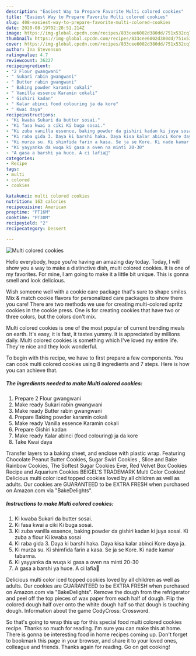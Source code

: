 ```yaml
---
description: "Easiest Way to Prepare Favorite Multi colored cookies"
title: "Easiest Way to Prepare Favorite Multi colored cookies"
slug: 408-easiest-way-to-prepare-favorite-multi-colored-cookies
date: 2020-08-19T02:28:51.214Z
image: https://img-global.cpcdn.com/recipes/833cee6002d380dd/751x532cq70/multi-colored-cookies-recipe-main-photo.jpg
thumbnail: https://img-global.cpcdn.com/recipes/833cee6002d380dd/751x532cq70/multi-colored-cookies-recipe-main-photo.jpg
cover: https://img-global.cpcdn.com/recipes/833cee6002d380dd/751x532cq70/multi-colored-cookies-recipe-main-photo.jpg
author: Ina Stevenson
ratingvalue: 4.7
reviewcount: 36227
recipeingredient:
- "2 Flour gwangwani"
- " Sukari rabin gwangwani"
- " Butter rabin gwangwani"
- " Baking powder karamin cokali"
- " Vanilla essence Karamin cokali"
- " Gishiri kadan"
- " Kalar abinci food colouring ja da kore"
- " Kwai daya"
recipeinstructions:
- "Ki kwaba Sukari da butter sosai."
- "Ki fasa kwai a ciki Ki buga sosai."
- "Ki zuba vanilla essence, baking powder da gishiri kadan ki juya sosai. Ki zuba a flour Ki kwaba sosai"
- "Ki raba gida 3. Daya ki barshi haka. Daya kisa kalar abinci Kore daya ja."
- "Ki murza su. Ki shimfida farin a kasa. Se ja se Kore. Ki nade kamar tabarma."
- "Ki yayyanka da wuqa ki gasa a oven na minti 20-30"
- "A gasa a barshi ya huce. A ci lafia💞"
categories:
- Recipe
tags:
- multi
- colored
- cookies

katakunci: multi colored cookies 
nutrition: 163 calories
recipecuisine: American
preptime: "PT16M"
cooktime: "PT30M"
recipeyield: "2"
recipecategory: Dessert

---
```



![Multi colored cookies](https://img-global.cpcdn.com/recipes/833cee6002d380dd/751x532cq70/multi-colored-cookies-recipe-main-photo.jpg)

Hello everybody, hope you're having an amazing day today. Today, I will show you a way to make a distinctive dish, multi colored cookies. It is one of my favorites. For mine, I am going to make it a little bit unique. This is gonna smell and look delicious.

Wish someone well with a cookie care package that&#39;s sure to shape smiles. Mix &amp; match cookie flavors for personalized care packages to show them you care! There are two methods we use for creating multi-colored spritz cookies in the cookie press. One is for creating cookies that have two or three colors, but the colors don&#39;t mix.

Multi colored cookies is one of the most popular of current trending meals on earth. It's easy, it is fast, it tastes yummy. It is appreciated by millions daily. Multi colored cookies is something which I've loved my entire life. They're nice and they look wonderful.


To begin with this recipe, we have to first prepare a few components. You can cook multi colored cookies using 8 ingredients and 7 steps. Here is how you can achieve that.

<!--inarticleads1-->

##### The ingredients needed to make Multi colored cookies:

1. Prepare 2 Flour gwangwani
1. Make ready  Sukari rabin gwangwani
1. Make ready  Butter rabin gwangwani
1. Prepare  Baking powder karamin cokali
1. Make ready  Vanilla essence Karamin cokali
1. Prepare  Gishiri kadan
1. Make ready  Kalar abinci (food colouring) ja da kore
1. Take  Kwai daya


Transfer layers to a baking sheet, and enclose with plastic wrap. Featuring Chocolate Peanut Butter Cookies, Sugar Swirl Cookies , Slice and Bake Rainbow Cookies, The Softest Sugar Cookies Ever, Red Velvet Box Cookies Recipe and Aquarium Cookies BEIGEL&#39;S TRADEMARK Multi Color Cookies! Delicious multi color iced topped cookies loved by all children as well as adults. Our cookies are GUARANTEED to be EXTRA FRESH when purchased on Amazon.com via &#34;BakeDelights&#34;. 

<!--inarticleads2-->

##### Instructions to make Multi colored cookies:

1. Ki kwaba Sukari da butter sosai.
1. Ki fasa kwai a ciki Ki buga sosai.
1. Ki zuba vanilla essence, baking powder da gishiri kadan ki juya sosai. Ki zuba a flour Ki kwaba sosai
1. Ki raba gida 3. Daya ki barshi haka. Daya kisa kalar abinci Kore daya ja.
1. Ki murza su. Ki shimfida farin a kasa. Se ja se Kore. Ki nade kamar tabarma.
1. Ki yayyanka da wuqa ki gasa a oven na minti 20-30
1. A gasa a barshi ya huce. A ci lafia💞


Delicious multi color iced topped cookies loved by all children as well as adults. Our cookies are GUARANTEED to be EXTRA FRESH when purchased on Amazon.com via &#34;BakeDelights&#34;. Remove the dough from the refrigerator and peel off the top pieces of wax paper from each half of dough. Flip the colored dough half over onto the white dough half so that dough is touching dough. Information about the game CodyCross: Crossword. 

So that's going to wrap this up for this special food multi colored cookies recipe. Thanks so much for reading. I'm sure you can make this at home. There is gonna be interesting food in home recipes coming up. Don't forget to bookmark this page in your browser, and share it to your loved ones, colleague and friends. Thanks again for reading. Go on get cooking!
